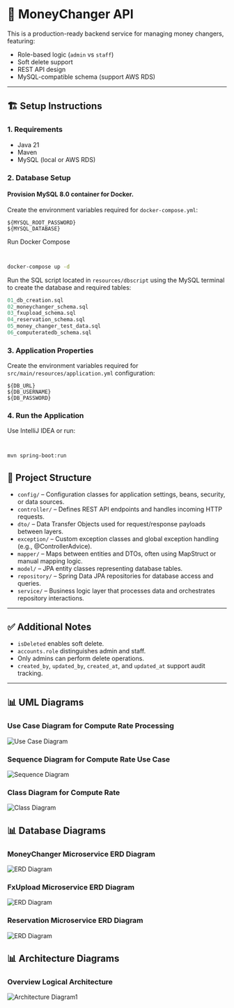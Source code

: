 # 💱 MoneyChanger API

This is a production-ready backend service for managing money changers, featuring:

* Role-based logic (`admin` vs `staff`)
* Soft delete support
* REST API design
* MySQL-compatible schema (support AWS RDS)

---

## 🏗️ Setup Instructions

### 1. Requirements

* Java 21
* Maven
* MySQL (local or AWS RDS)


### 2. Database Setup

#### Provision MySQL 8.0 container for Docker.

Create the environment variables required for `docker-compose.yml`:

```
${MYSQL_ROOT_PASSWORD}
${MYSQL_DATABASE}
```
Run Docker Compose
```bash


docker-compose up -d
```
Run the SQL script located in `resources/dbscript` using the MySQL terminal to create the database and required tables:

```sql
01_db_creation.sql
02_moneychanger_schema.sql
03_fxupload_schema.sql
04_reservation_schema.sql
05_money_changer_test_data.sql
06_computeratedb_schema.sql
```

### 3. Application Properties

Create the environment variables required for `src/main/resources/application.yml` configuration:

```
${DB_URL}
${DB_USERNAME}
${DB_PASSWORD}
```

### 4. Run the Application

Use IntelliJ IDEA or run:

```bash


mvn spring-boot:run
```

## 📁 Project Structure

* `config/` – Configuration classes for application settings, beans, security, or data sources.
* `controller/` – Defines REST API endpoints and handles incoming HTTP requests.
* `dto/` – Data Transfer Objects used for request/response payloads between layers.
* `exception/` – Custom exception classes and global exception handling (e.g., @ControllerAdvice).
* `mapper/` – Maps between entities and DTOs, often using MapStruct or manual mapping logic.
* `model/` – JPA entity classes representing database tables.
* `repository/` – Spring Data JPA repositories for database access and queries.
* `service/` – Business logic layer that processes data and orchestrates repository interactions.
---

## ✅ Additional Notes

* `isDeleted` enables soft delete.
* `accounts.role` distinguishes admin and staff.
* Only admins can perform delete operations.
* `created_by`, `updated_by`, `created_at`, and `updated_at` support audit tracking.
 
---

## 📊 UML Diagrams

### Use Case Diagram for Compute Rate Processing

![Use Case Diagram](resources/uml/compute-rate-use-case-diagram.png)


### Sequence Diagram for Compute Rate Use Case

![Sequence Diagram](resources/uml/compute-rates-sequence-diagram.png)

### Class Diagram for Compute Rate

![Class Diagram](resources/uml/compute-rates-class-diagram.png)

## 📊 Database Diagrams

### MoneyChanger Microservice ERD Diagram

![ERD Diagram](resources/dbscript/MoneyGrab-ERD.png)

### FxUpload Microservice ERD Diagram

![ERD Diagram](resources/dbscript/fxuploaddb-ERD.png)

### Reservation Microservice ERD Diagram

![ERD Diagram](resources/dbscript/reservationdb-ERD.png)

## 📊 Architecture Diagrams

### Overview Logical Architecture 

![Architecture Diagram1](resources/uml/moneygrab-logical-architecture-overview.png)
